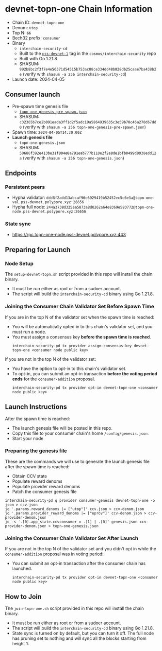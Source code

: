 # devnet-topn-one Chain Information

* Chain ID: `devnet-topn-one`
* Denom: `utop`
* Top N: `66`
* Bech32 prefix: `consumer`
* Binary
  * `interchain-security-cd`
  * Built to the [`pss-devnet-1`](https://github.com/cosmos/interchain-security/releases/tag/pss-devnet-1) tag in the `cosmos/interchain-security` repo
  * Built with Go 1.21.8
  * SHASUM: `992b8bc2f3f7e4e56371d54515b753ac88ce334dd48b028db25caae7ba438b2e` (verify with `shasum -a 256 interchain-security-cd`)
* Launch date: 2024-04-05

## Consumer launch

* Pre-spawn time genesis file
  * [`topn-one-genesis-pre-spawn.json`](./topn-one-genesis-pre-spawn.json)
  * SHASUM: `c32365b7ce2b091eada3ff1d2f5adc19a5864939635c3e59b70c46a270d67dd0` (verify with `shasum -a 256 topn-one-genesis-pre-spawn.json`)
* Spawn time: `2024-04-05T14:30:00Z`
* **Launch genesis file**
  * `topn-one-genesis.json`
  * SHASUM: `50686f392e413be31f804e8a791eab777b110e2f2e8de1bfb0499d0938edd12a` (verify with `shasum -a 256 topn-one-genesis.json`)

## Endpoints

### Persistent peers

* Hypha validator: `ddd8f2add13abcaf96c6929419b52452ec5c6e3a@topn-one-val.pss-devnet.polypore.xyz:26656`
* Hypha full node: `244a3738d325ea5873a8d0262a64e8369e583772@topn-one-node.pss-devnet.polypore.xyz:26656`

### State sync

* https://rpc.topn-one-node.pss-devnet.polypore.xyz:443

## Preparing for Launch

### Node Setup

The `setup-devnet-topn.sh` script provided in this repo will install the chain binary.
* It must be run either as root or from a sudoer account.
* The script will build the `interchain-security-cd` binary using Go 1.21.8.

### Joining the Consumer Chain Validator Set Before Spawn Time

If you are in the top N of the validator set when the spawn time is reached:
* You will be automatically opted in to this chain's validator set, and you must run a node.
* You must assign a consensus key **before the spawn time is reached**.
  ```
  interchain-security-pd tx provider assign-consensus-key devnet-topn-one <consumer node public key>
  ```

If you are not in the top N of the validator set:
* You have the option to opt-in to this chain's validator set.
* To opt-in, you can submit an opt-in transaction **before the voting period ends** for the `consumer-addition` proposal.
  ```
  interchain-security-pd tx provider opt-in devnet-topn-one <consumer node public key>
  ```

## Launch Instructions

After the spawn time is reached:
  * The launch genesis file will be posted in this repo.
  * Copy this file to your consumer chain's home `/config/genesis.json`.
  * Start your node

### Preparing the genesis file

These are the commands we will use to generate the launch genesis file after the spawn time is reached:

* Obtain CCV state
* Populate reward denoms
* Populate provider reward denoms
* Patch the consumer genesis file
```
interchain-security-pd q provider consumer-genesis devnet-topn-one -o json > ccv.json
jq '.params.reward_denoms |= ["utop"]' ccv.json > ccv-denom.json
jq '.params.provider_reward_denoms |= ["uprov"]' ccv-denom.json > ccv-provider-denom.json
jq -s '.[0].app_state.ccvconsumer = .[1] | .[0]' genesis.json ccv-provider-denom.json > topn-one-genesis.json
```

### Joining the Consumer Chain Validator Set After Launch

If you are not in the top N of the validator set and you didn't opt in while the `consumer-addition` proposal was in voting period:
* You can submit an opt-in transaction after the consumer chain has launched.
  ```
  interchain-security-pd tx provider opt-in devnet-topn-one <consumer node public key>
  ```

## How to Join

The `join-topn-one.sh` script provided in this repo will install the chain binary.
* It must be run either as root or from a sudoer account.
* The script will build the `interchain-security-cd` binary using Go 1.21.8.
* State sync is turned on by default, but you can turn it off. The full node has pruning set to nothing and will sync all the blocks starting from height 1.